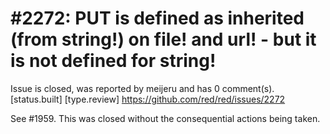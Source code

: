 
#2272: PUT is defined as inherited (from string!) on file! and url! - but it is not defined for string!
================================================================================
Issue is closed, was reported by meijeru and has 0 comment(s).
[status.built] [type.review]
<https://github.com/red/red/issues/2272>

See #1959. This was closed without the consequential actions being taken. 



